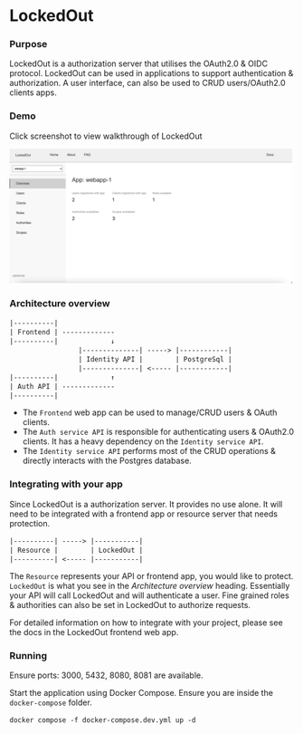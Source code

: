 # LockedOut

### Purpose

LockedOut is a authorization server that utilises the OAuth2.0 & OIDC protocol. LockedOut can be used in applications to support authentication & authorization. A user interface, can also be used to CRUD users/OAuth2.0 clients apps.

### Demo

Click screenshot to view walkthrough of LockedOut

[<img src="./LockedOutSS.png" width=500/>](https://youtu.be/2qv0FWRXvbk)

### Architecture overview

```
|----------|
| Frontend | -------------
|----------|             ↓
                 |--------------| -----> |------------|
                 | Identity API |        | PostgreSql |
                 |--------------| <----- |------------|    
|----------|             ↑
| Auth API | -------------
|----------|
```

- The `Frontend` web app can be used to manage/CRUD users & OAuth clients.
- The `Auth service API` is responsible for authenticating users & OAuth2.0 clients. It has a heavy dependency on the `Identity service API`.
- The `Identity service API` performs most of the CRUD operations & directly interacts with the Postgres database.

### Integrating with your app

Since LockedOut is a authorization server. It provides no use alone. It will need to be integrated with a frontend app or resource server that needs protection.

```
|----------| -----> |-----------|
| Resource |        | LockedOut |
|----------| <----- |-----------|
```

The `Resource` represents your API or frontend app, you would like to protect. `LockedOut` is what you see in the <i>Architecture overview</i> heading. Essentially your API will call LockedOut and will authenticate a user. Fine grained roles & authorities can also be set in LockedOut to authorize requests.

For detailed information on how to integrate with your project, please see the docs in the LockedOut frontend web app.

### Running

Ensure ports: 3000, 5432, 8080, 8081 are available.

Start the application using Docker Compose. Ensure you are inside the `docker-compose` folder.

```
docker compose -f docker-compose.dev.yml up -d
```